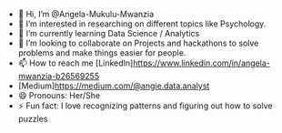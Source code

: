- 👋 Hi, I’m @Angela-Mukulu-Mwanzia
- 👀 I’m interested in researching on different topics like Psychology. 
- 🌱 I’m currently learning Data Science / Analytics
- 💞️ I’m looking to collaborate on Projects and hackathons to solve problems and make things easier for people.
- 📫 How to reach me [LinkedIn]https://www.linkedin.com/in/angela-mwanzia-b26569255
- [Medium]https://medium.com/@angie.data.analyst
- 😄 Pronouns: Her/She
- ⚡ Fun fact: I love recognizing patterns and figuring out how to solve puzzles

<!---
Angela-Mukulu-Mwanzia/Angela-Mukulu-Mwanzia is a ✨ special ✨ repository because its `README.md` (this file) appears on your GitHub profile.
You can click the Preview link to take a look at your changes.
--->
